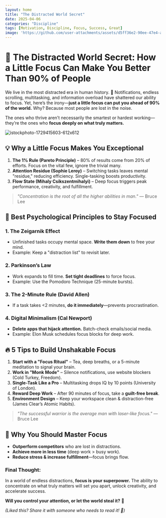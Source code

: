```yaml
---
layout: home
title: "The Distracted World Secret"
date: 2025-04-06
categories: "Discipline"
tags: [Motivation, Discipline, Focus, Success, Great]
image: 'https://github.com/user-attachments/assets/d5ff36e2-90ee-47e4-a2b7-4e3f1aaa91f7'
---
```


# **🚀 The Distracted World Secret: How a Little Focus Can Make You Better Than 90% of People**  

We live in the most distracted era in human history. 📱 Notifications, endless scrolling, multitasking, and information overload have shattered our ability to focus. Yet, here’s the irony—**just a little focus can put you ahead of 90% of the world.** Why? Because most people are lost in the noise.  

The ones who thrive aren’t necessarily the smartest or hardest working—they’re the ones who **focus deeply on what truly matters.**  

![istockphoto-1729415603-612x612](https://github.com/user-attachments/assets/d5ff36e2-90ee-47e4-a2b7-4e3f1aaa91f7)

## **💡 Why a Little Focus Makes You Exceptional**  
1. **The 1% Rule (Pareto Principle)** – 80% of results come from 20% of efforts. Focus on the vital few, ignore the trivial many.  
2. **Attention Residue (Sophie Leroy)** – Switching tasks leaves mental "residue," reducing efficiency. Single-tasking boosts productivity.  
3. **Flow State (Mihaly Csikszentmihalyi)** – Deep focus triggers peak performance, creativity, and fulfillment.  

> *"Concentration is the root of all the higher abilities in man."* — Bruce Lee  

## **🧠 Best Psychological Principles to Stay Focused**  
### **1. The Zeigarnik Effect**  
- Unfinished tasks occupy mental space. **Write them down** to free your mind.  
- Example: Keep a "distraction list" to revisit later.  

### **2. Parkinson’s Law**  
- Work expands to fill time. **Set tight deadlines** to force focus.  
- Example: Use the Pomodoro Technique (25-minute bursts).  

### **3. The 2-Minute Rule (David Allen)**  
- If a task takes <2 minutes, **do it immediately**—prevents procrastination.  

### **4. Digital Minimalism (Cal Newport)**  
- **Delete apps that hijack attention.** Batch-check emails/social media.  
- Example: Elon Musk schedules focus blocks for deep work.  

## **🔥 5 Tips to Build Unshakable Focus**  
1. **Start with a "Focus Ritual"** – Tea, deep breaths, or a 5-minute meditation to signal your brain.  
2. **Work in "Monk Mode"** – Silence notifications, use website blockers (Cold Turkey, Freedom).  
3. **Single-Task Like a Pro** – Multitasking drops IQ by 10 points (University of London).  
4. **Reward Deep Work** – After 90 minutes of focus, take a **guilt-free break**.  
5. **Environment Design** – Keep your workspace clean & distraction-free (James Clear’s Atomic Habits).  

> *"The successful warrior is the average man with laser-like focus."* — Bruce Lee  

## **🌟 Why You Should Master Focus**  
- **Outperform competitors** who are lost in distractions.  
- **Achieve more in less time** (deep work > busy work).  
- **Reduce stress & increase fulfillment**—focus brings flow.  

### **Final Thought:**  
In a world of endless distractions, **focus is your superpower.** The ability to concentrate on what truly matters will set you apart, unlock creativity, and accelerate success.  

**Will you control your attention, or let the world steal it?** 🎯  

*(Liked this? Share it with someone who needs to read it! 💬)*
